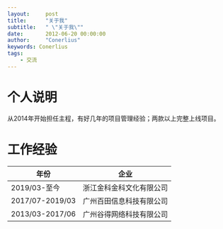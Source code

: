 ```yaml
---
layout:     post
title:      "关于我"
subtitle:   " \"关于我\""
date:       2012-06-20 00:00:00
author:     "Conerlius"
keywords: Conerlius
tags:
    - 交流
---
```


# 个人说明
从2014年开始担任主程，有好几年的项目管理经验；两款以上完整上线项目。

# 工作经验

| 年份 | 企业 |
| -- | -- |
| 2019/03-至今      | 浙江金科金科文化有限公司 |
| 2017/07-2019/03   | 广州百田信息科技有限公司 |
| 2013/03-2017/06   | 广州谷得网络科技有限公司 |